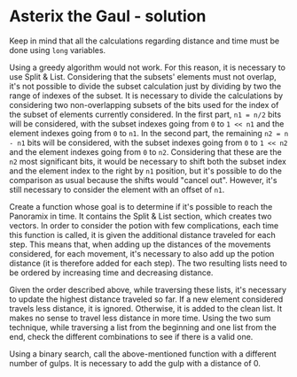 # Asterix the Gaul - solution

Keep in mind that all the calculations regarding distance and time must be done using `long` variables.

Using a greedy algorithm would not work. For this reason, it is necessary to use Split & List. Considering that the subsets' elements must not overlap, it's not possible to divide the subset calculation just by dividing by two the range of indexes of the subset. It is necessary to divide the calculations by considering two non-overlapping subsets of the bits used for the index of the subset of elements currently considered. In the first part, `n1 = n/2` bits will be considered, with the subset indexes going from `0` to `1 << n1` and the element indexes going from `0` to `n1`. In the second part, the remaining `n2 = n - n1` bits will be considered, with the subset indexes going from `0` to `1 << n2` and the element indexes going from `0` to `n2`. Considering that these are the `n2` most significant bits, it would be necessary to shift both the subset index and the element index to the right by `n1` position, but it's possible to do the comparison as usual because the shifts would "cancel out". However, it's still necessary to consider the element with an offset of `n1`.

Create a function whose goal is to determine if it's possible to reach the Panoramix in time. It contains the Split & List section, which creates two vectors. In order to consider the potion with few complications, each time this function is called, it is given the additional distance traveled for each step. This means that, when adding up the distances of the movements considered, for each movement, it's necessary to also add up the potion distance (it is therefore added for each step). The two resulting lists need to be ordered by increasing time and decreasing distance.

Given the order described above, while traversing these lists, it's necessary to update the highest distance traveled so far. If a new element considered travels less distance, it is ignored. Otherwise, it is added to the clean list. It makes no sense to travel less distance in more time. Using the two sum technique, while traversing a list from the beginning and one list from the end, check the different combinations to see if there is a valid one.

Using a binary search, call the above-mentioned function with a different number of gulps. It is necessary to add the gulp with a distance of 0.